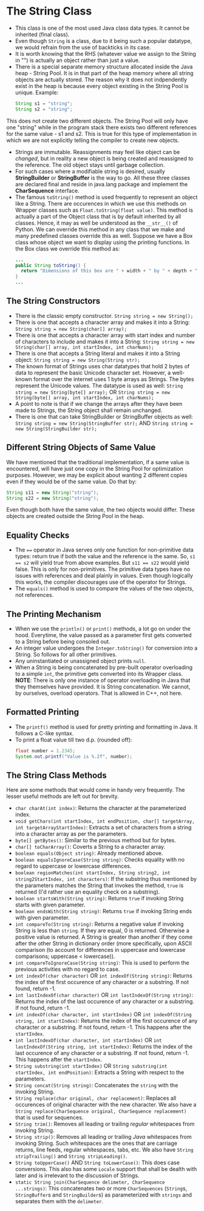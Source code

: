 # The String Class

- This class is one of the most used Java class data types. It cannot be inherited (final class).
- Even though `String` is a class, due to it being such a popular datatype, we would refrain from the use of backticks in its case.
- It is worth knowing that the RHS (whatever value we assign to the String in "") is actually an object rather than just a value.
- There is a special separate memory structure allocated inside the Java heap - String Pool. It is in that part of the heap memory where all string objects are actually stored. The reason why it does not indpendently exist in the heap is because every object existing in the String Pool is unique. Example:
    ```java
    String s1 = "string";
    String s2 = "string";
    ```
This does not create two different objects. The String Pool will only have one "string" while in the program stack there exists two different references for the same value - s1 and s2. This is true for this type of implementation in which we are not explicitly telling the compiler to create new objects.
- Strings are immutable. Reassignments may feel like object can be *changed*, but in reality a new object is being created and reassigned to the reference. The old object stays until garbage collection.
- For such cases where a modifiable string is desired, usually **StringBuilder** or **StringBuffer** is the way to go. All these three classes are declared final and reside in java.lang package and implement the **CharSequence** interface.
- The famous `toString()` method is used frequently to represent an object like a String. There are occurences in which we use this methods on Wrapper classes such as `Float.toString(float value)`. This method is actually a part of the Object class that is by default inherited by all classes. Hence, it may as well be understood as the `__str__()` of Python. We can override this method in any class that we make and many predefined classes override this as well.
Suppose we have a Box class whose object we want to display using the printing functions. In the Box class we override this method as:
  ```java
  ...
  public String toString() {
    return "Dimensions of this box are " + width + " by " + depth + " by " + height + ".";
  }
  ...
  ```


## The String Constructors

- There is the classic empty constructor.
  `String string = new String();`
- There is one that accepts a character array and makes it into a String:
  `String string = new String(char[] array);`
- There is one that accepts a character array with start index and number of characters to include and makes it into a String:
  `String string = new String(char[] array, int startIndex, int charNums);`
- There is one that accepts a String literal and makes it into a String object:
  `String string = new String(String str);`
- The known format of Strings uses char datatypes that hold 2 bytes of data to represent the basic Unicode character set. However, a well-known format over the internet uses 1 byte arrays as Strings. The bytes represent the Unicode values. The datatype is used as well:
  `String string = new String(byte[] array);`
  OR
  `String string = new String(byte[] array, int startIndex, int charNums);`
- A point to note is that if we change the arrays after they have been made to Strings, the String object shall remain unchanged.
- There is one that can take StringBuilder or StringBuffer objects as well:
  `String string = new String(StringBuffer str);`
  AND
  `String string = new String(StringBuilder str);`


## Different String Objects of Same Value

We have mentioned that the traditional implementation, if a same value is encountered, will have just one copy in the String Pool for optimization purposes. However, we may be explicit about wanting 2 different copies even if they would be of the same value. Do that by:
```java
String s11 = new String("string");
String s22 = new String("string");
```
Even though both have the same value, the two objects would differ. These objects are created outside the String Pool in the heap.


## Equality Checks

- The `==` operator in Java serves only one function for non-primitive data types: return true if both the value and the reference is the same. So, `s1 == s2` will yield true from above examples. But `s11 == s22` would yield false. This is only for non-primitives. The primitive data types have no issues with references and deal plainly in values. Even though logically this works, the compiler discourages use of the operator for Strings.
- The `equals()` method is used to compare the values of the two objects, not references.


## The Printing Mechanism

- When we use the `println()` or `print()` methods, a lot go on under the hood. Everytime, the value passed as a parameter first gets converted to a String before being consoled out.
- An integer value undergoes the `Integer.toString()` for conversion into a String. So follows for all other primitives.
- Any uninstantiated or unassigned object prints `null`.
- When a String is being concatenated by pre-built operator overloading to a simple `int`, the primitive gets converted into its Wrapper class.
**NOTE**: There is only one instance of operator overloading in Java that they themselves have provided. It is String concatenation. We cannot, by ourselves, overload operators. That is allowed in C++, not here.


## Formatted Printing

- The `printf()` method is used for pretty printing and formatting in Java. It follows a C-like syntax.
- To print a float value till two d.p. (rounded off):
    ```java
    float number = 1.2345;
    System.out.printf("Value is %.2f", number);
    ```


## The String Class Methods

Here are some methods that would come in handy very frequently. The lesser useful methods are left out for brevity.
- `char charAt(int index)`: Returns the character at the parameterized index.
- `void getChars(int startIndex, int endPosition, char[] targetArray, int targetArrayStartIndex)`: Extracts a set of characters from a string into a character array as per the parameters.
- `byte[] getBytes()`: Similar to the previous method but for bytes.
- `char[] toCharArray()`: Coverts a String to a character array.
- `boolean equals(Object string)`: Already mentioned above.
- `boolean equalsIgnoreCase(String string)`: Checks equality with no regard to uppercase or lowercase differences.
- `boolean regionMatches(int startIndex, String string2, int string2StartIndex, int characters)`: If the substring thus mentioned by the parameters matches the String that invokes the method, `true` is returned (I'd rather use an equality check on a substring).
- `boolean startsWith(String string)`: Returns `true` if invoking String starts with given parameter.
- `boolean endsWith(String string)`: Returns `true` if invoking String ends with given parameter.
- `int compareTo(String string)`: Returns a negative value if invoking String is less than `string`. If they are equal, 0 is returned. Otherwise a positive value is returned. A String is greater than another if they come after the other String in dictionary order (more specifically, upon ASCII comparison (to account for differences in uppercase and lowercase comparisons; uppercase < lowercase)).
- `int compareToIgnoreCase(String string)`: This is used to perform the previous activities with no regard to case.
- `int indexOf(char character)` OR `int indexOf(String string)`: Returns the index of the first occurence of any character or a substring. If not found, return -1.
- `int lastIndexOf(char character)` OR `int lastIndexOf(String string)`: Returns the index of the last occurence of any character or a substring. If not found, return -1.
- `int indexOf(char character, int startIndex)` OR `int indexOf(String string, int startIndex)`: Returns the index of the first occurence of any character or a substring. If not found, return -1. This happens after the `startIndex`.
- `int lastIndexOf(char character, int startIndex)` OR `int lastIndexOf(String string, int startIndex)`: Returns the index of the last occurence of any character or a substring. If not found, return -1. This happens after the `startIndex`.
- `String substring(int startIndex)` OR `String substring(int startIndex, int endPosition)`: Extracts a String with respect to the parameters.
- `String concat(String string)`: Concatenates the `string` with the invoking String.
- `String replace(char original, char replacement)`: Replaces all occurences of original character with the new character. We also have a `String replace(CharSequence original, CharSequence replacement)` that is used for sequences.
- `String trim()`: Removes all leading or trailing *regular* whitespaces from invoking String.
- `String strip()`: Removes all leading or trailing *Java* whitespaces from invoking String. Such whitespaces are the ones that are carriage returns, line feeds, regular whitespaces, tabs, etc. We also have `String stripTrailing()` and `String stripLeading()`.
- `String toUpperCase()` AND `String toLowerCase()`: This does case conversions. This also has some `Locale` support that shall be dealth with later and is irrelevant to the discussion of Strings.
- `static String join(CharSequence delimeter, CharSequence ...strings)`: This concatenates two or more `CharSequences` (`String`s, `StringBuffer`s and `StringBuilder`s) as parameterized with `strings` and separates them with the `delimeter`.
